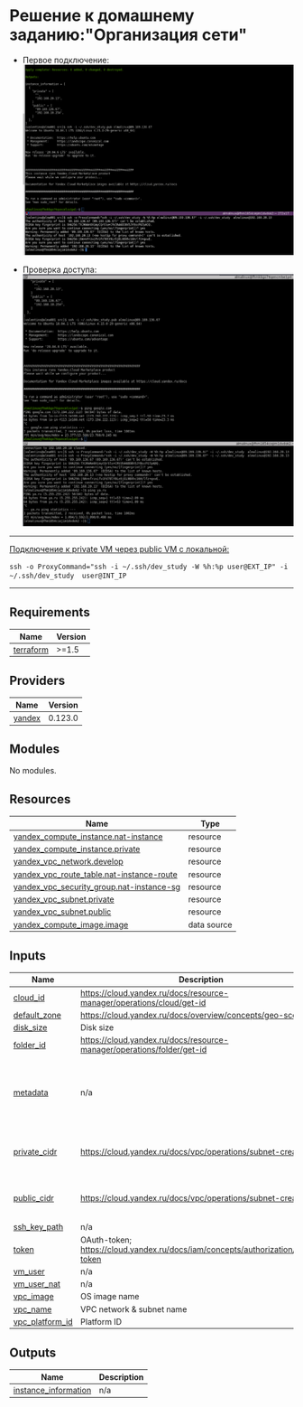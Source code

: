 # Решение к домашнему заданию:"Организация сети"

* Первое подключение:\
![connection](./screenshots/connect_to_VM.png)

* Проверка доступа:\
![check](./screenshots/check_connection.png)
---
[Подключение к private VM через public VM c локальной:](https://yandex.cloud/ru/docs/tutorials/routing/nat-instance/terraform#test)
```
ssh -o ProxyCommand="ssh -i ~/.ssh/dev_study -W %h:%p user@EXT_IP" -i ~/.ssh/dev_study  user@INT_IP
```
---

## Requirements

| Name | Version |
|------|---------|
| <a name="requirement_terraform"></a> [terraform](#requirement\_terraform) | >=1.5 |

## Providers

| Name | Version |
|------|---------|
| <a name="provider_yandex"></a> [yandex](#provider\_yandex) | 0.123.0 |

## Modules

No modules.

## Resources

| Name | Type |
|------|------|
| [yandex_compute_instance.nat-instance](https://registry.terraform.io/providers/yandex-cloud/yandex/latest/docs/resources/compute_instance) | resource |
| [yandex_compute_instance.private](https://registry.terraform.io/providers/yandex-cloud/yandex/latest/docs/resources/compute_instance) | resource |
| [yandex_vpc_network.develop](https://registry.terraform.io/providers/yandex-cloud/yandex/latest/docs/resources/vpc_network) | resource |
| [yandex_vpc_route_table.nat-instance-route](https://registry.terraform.io/providers/yandex-cloud/yandex/latest/docs/resources/vpc_route_table) | resource |
| [yandex_vpc_security_group.nat-instance-sg](https://registry.terraform.io/providers/yandex-cloud/yandex/latest/docs/resources/vpc_security_group) | resource |
| [yandex_vpc_subnet.private](https://registry.terraform.io/providers/yandex-cloud/yandex/latest/docs/resources/vpc_subnet) | resource |
| [yandex_vpc_subnet.public](https://registry.terraform.io/providers/yandex-cloud/yandex/latest/docs/resources/vpc_subnet) | resource |
| [yandex_compute_image.image](https://registry.terraform.io/providers/yandex-cloud/yandex/latest/docs/data-sources/compute_image) | data source |

## Inputs

| Name | Description | Type | Default | Required |
|------|-------------|------|---------|:--------:|
| <a name="input_cloud_id"></a> [cloud\_id](#input\_cloud\_id) | https://cloud.yandex.ru/docs/resource-manager/operations/cloud/get-id | `string` | n/a | yes |
| <a name="input_default_zone"></a> [default\_zone](#input\_default\_zone) | https://cloud.yandex.ru/docs/overview/concepts/geo-scope | `string` | `"ru-central1-a"` | no |
| <a name="input_disk_size"></a> [disk\_size](#input\_disk\_size) | Disk size | `string` | `"10"` | no |
| <a name="input_folder_id"></a> [folder\_id](#input\_folder\_id) | https://cloud.yandex.ru/docs/resource-manager/operations/folder/get-id | `string` | n/a | yes |
| <a name="input_metadata"></a> [metadata](#input\_metadata) | n/a | `map(any)` | <pre>{<br>  "serial-port-enable": 1,<br>  "ssh-keys": "almalinux:ssh-ed25519 AAAAC3NzaC1lZDI1NTE5AAAAIEI4AI6/iSUW6k+H8SU5AW7z4wxVZooyapkkXa88tuL2"<br>}</pre> | no |
| <a name="input_private_cidr"></a> [private\_cidr](#input\_private\_cidr) | https://cloud.yandex.ru/docs/vpc/operations/subnet-create | `list(string)` | <pre>[<br>  "192.168.20.0/24"<br>]</pre> | no |
| <a name="input_public_cidr"></a> [public\_cidr](#input\_public\_cidr) | https://cloud.yandex.ru/docs/vpc/operations/subnet-create | `list(string)` | <pre>[<br>  "192.168.10.0/24"<br>]</pre> | no |
| <a name="input_ssh_key_path"></a> [ssh\_key\_path](#input\_ssh\_key\_path) | n/a | `string` | n/a | yes |
| <a name="input_token"></a> [token](#input\_token) | OAuth-token; https://cloud.yandex.ru/docs/iam/concepts/authorization/oauth-token | `string` | n/a | yes |
| <a name="input_vm_user"></a> [vm\_user](#input\_vm\_user) | n/a | `string` | n/a | yes |
| <a name="input_vm_user_nat"></a> [vm\_user\_nat](#input\_vm\_user\_nat) | n/a | `string` | n/a | yes |
| <a name="input_vpc_image"></a> [vpc\_image](#input\_vpc\_image) | OS image name | `string` | `"almalinux-8"` | no |
| <a name="input_vpc_name"></a> [vpc\_name](#input\_vpc\_name) | VPC network & subnet name | `string` | `"develop"` | no |
| <a name="input_vpc_platform_id"></a> [vpc\_platform\_id](#input\_vpc\_platform\_id) | Platform ID | `string` | `"standard-v1"` | no |

## Outputs

| Name | Description |
|------|-------------|
| <a name="output_instance_information"></a> [instance\_information](#output\_instance\_information) | n/a |
